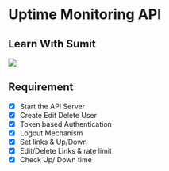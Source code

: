 # Uptime Monitoring API

## Learn With Sumit
[![](https://yt3.ggpht.com/ytc/AAUvwng69EcxYV7fAjybCLoAdimRvtepabdMX_V9D5BbZg=s88-c-k-c0x00ffffff-no-rj)](https://www.youtube.com/playlist?list=PLHiZ4m8vCp9MJDxMOzhYVuTrO1b5n-Tq_) 


## Requirement
- [x] Start the API Server
- [x] Create Edit Delete User
- [x] Token based Authentication
- [x] Logout Mechanism
- [x] Set links & Up/Down
- [x] Edit/Delete Links & rate limit
- [x] Check Up/ Down time
